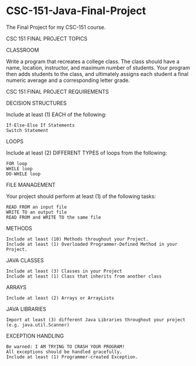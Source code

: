 # CSC-151-Java-Final-Project
The Final Project for my CSC-151 course.


CSC 151 FINAL PROJECT TOPICS

CLASSROOM

Write a program that recreates a college class. The class should have a name, location, instructor, and
maximum number of students. Your program then adds students to the class, and ultimately assigns
each student a final numeric average and a corresponding letter grade. 


CSC 151 FINAL PROJECT REQUIREMENTS

DECISION STRUCTURES

Include at least (1) EACH of the following:
	
	If-Else-Else If Statements
	Switch Statement
	
LOOPS

Include at least (2) DIFFERENT TYPES of loops from the following:

	FOR loop
	WHILE loop
	DO-WHILE loop

FILE MANAGEMENT

Your project should perform at least (1) of the following tasks:

	READ FROM an input file
	WRITE TO an output file
	READ FROM and WRITE TO the same file

METHODS

	Include at least (10) Methods throughout your Project.
	Include at least (1) Overloaded Programmer-Defined Method in your Project.

JAVA CLASSES

	Include at least (3) Classes in your Project
	Include at least (1) Class that inherits from another class

ARRAYS

	Include at least (2) Arrays or ArrayLists

JAVA LIBRARIES

	Import at least (3) different Java Libraries throughout your project (e.g. java.util.Scanner)

EXCEPTION HANDLING

	Be warned: I AM TRYING TO CRASH YOUR PROGRAM!
	All exceptions should be handled gracefully.
	Include at least (1) Programmer-created Exception. 
